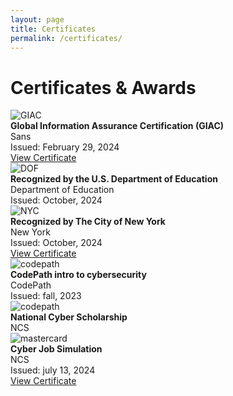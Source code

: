 ```yaml
---
layout: page
title: Certificates
permalink: /certificates/
---
```


# Certificates & Awards

<div class="cert-grid">

  <div class="cert-card">
    <img src="https://miro.medium.com/v2/resize:fit:1400/format:webp/1*6Bjdl1HQWfOhpV39gcsB9w.jpeg" alt="GIAC" class="cert-img">
    <div>
      <strong>Global Information Assurance Certification (GIAC)</strong><br>
      <span class="cert-org">Sans</span><br>
      <span class="cert-date">Issued: February 29, 2024</span><br>
      <a href="https://www.credly.com/badges/d7400ee1-230d-42f5-9bbd-d66be8dfe55a/linked_in_profile" target="_blank">View Certificate</a>
    </div>
  </div>

  <div class="cert-card">
    <img src="https://miro.medium.com/v2/resize:fit:720/format:webp/1*SR2a18VZ4cODWyHpFRsPUg.png" alt="DOF" class="cert-img">
    <div>
      <strong>Recognized by the U.S. Department of Education</strong><br>
      <span class="cert-org">Department of Education</span><br>
      <span class="cert-date">Issued: October, 2024</span><br>
    </div>
  </div>

  <div class="cert-card">
    <img src="https://miro.medium.com/v2/resize:fit:720/format:webp/1*Z-8drZiuQwQaKM7Ns867lA.png" alt="NYC" class="cert-img">
    <div>
      <strong>Recognized by The City of New York </strong><br>
      <span class="cert-org">New York </span><br>
      <span class="cert-date">Issued: October, 2024</span><br>
      <a href="https://nyc.responsibledisclosure.com/hc/en-us/articles/20413464091155-Acknowledgements" target="_blank">View Certificate</a>
    </div>
  </div>

  <div class="cert-card">
    <img src="https://miro.medium.com/v2/resize:fit:720/format:webp/1*SgOXlOFniW-D4VxRa7sY2w.jpeg" alt="codepath" class="cert-img">
    <div>
      <strong>CodePath intro to cybersecurity </strong><br>
      <span class="cert-org">CodePath </span><br>
      <span class="cert-date">Issued: fall, 2023</span><br>
    </div>
  </div>

  <div class="cert-card">
    <img src="https://miro.medium.com/v2/resize:fit:720/format:webp/1*8ko9Yu18gr3JlQjolmerdw.jpeg" alt="codepath" class="cert-img">
    <div>
      <strong>National Cyber Scholarship </strong><br>
      <span class="cert-org">NCS </span><br>
    </div>
  </div>

  <div class="cert-card">
    <img src="https://miro.medium.com/v2/resize:fit:720/format:webp/1*1Td1vSVnGTAAzWVutgdYWg.png" alt="mastercard" class="cert-img">
    <div>
      <strong>Cyber Job Simulation</strong><br>
      <span class="cert-org">NCS </span><br>
      <span class="cert-date">Issued: july 13, 2024</span><br>
      <a href="https://nyc.responsibledisclosure.com/hc/en-us/articles/20413464091155-Acknowledgements" target="_blank">View Certificate</a>
    </div>
  </div>

  <!-- Add more cards as needed -->

</div>